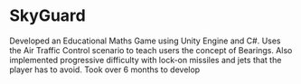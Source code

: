 # SkyGuard
Developed an Educational Maths Game using Unity Engine and C#. Uses the Air Traffic Control scenario to teach users the concept of Bearings. Also implemented progressive difficulty with lock-on missiles and jets that the player has to avoid.
Took over 6 months to develop